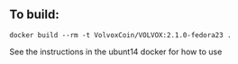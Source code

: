 To build:
---
    docker build --rm -t VolvoxCoin/VOLVOX:2.1.0-fedora23 .

See the instructions in the ubunt14 docker for how to use

